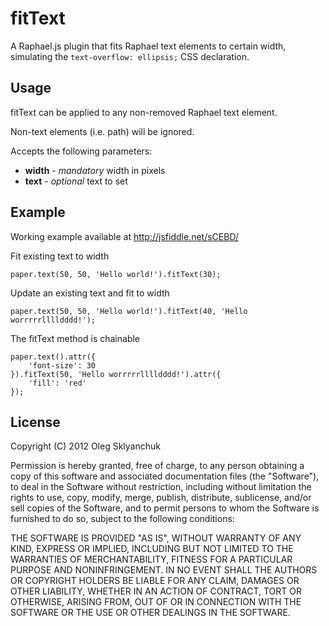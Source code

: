 fitText
=====

A Raphael.js plugin that fits Raphael text elements to certain width, simulating 
the `text-overflow: ellipsis;` CSS declaration.

Usage
-----

fitText can be applied to any non-removed Raphael text element.

Non-text elements (i.e. path) will be ignored.

Accepts the following parameters:

* **width** - _mandatory_ width in pixels
* **text** - _optional_ text to set

Example
-----

Working example available at http://jsfiddle.net/sCEBD/

Fit existing text to width

    paper.text(50, 50, 'Hello world!').fitText(30);

Update an existing text and fit to width

    paper.text(50, 50, 'Hello world!').fitText(40, 'Hello worrrrrlllldddd!');

The fitText method is chainable

    paper.text().attr({
        'font-size': 30
    }).fitText(50, 'Hello worrrrrlllldddd!').attr({
        'fill': 'red'
    });


License
-------

Copyright (C) 2012 Oleg Sklyanchuk

Permission is hereby granted, free of charge, to any person obtaining a copy of
this software and associated documentation files (the "Software"), to deal in
the Software without restriction, including without limitation the rights to
use, copy, modify, merge, publish, distribute, sublicense, and/or sell copies
of the Software, and to permit persons to whom the Software is furnished to do
so, subject to the following conditions:

THE SOFTWARE IS PROVIDED "AS IS", WITHOUT WARRANTY OF ANY KIND, EXPRESS OR
IMPLIED, INCLUDING BUT NOT LIMITED TO THE WARRANTIES OF MERCHANTABILITY,
FITNESS FOR A PARTICULAR PURPOSE AND NONINFRINGEMENT. IN NO EVENT SHALL THE
AUTHORS OR COPYRIGHT HOLDERS BE LIABLE FOR ANY CLAIM, DAMAGES OR OTHER
LIABILITY, WHETHER IN AN ACTION OF CONTRACT, TORT OR OTHERWISE, ARISING FROM,
OUT OF OR IN CONNECTION WITH THE SOFTWARE OR THE USE OR OTHER DEALINGS IN THE
SOFTWARE.